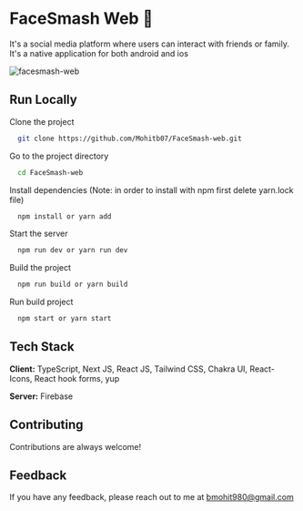 # FaceSmash Web 🧋

It's a social media platform where users can interact with friends or family. It's a native application for both android and ios

![facesmash-web](https://github.com/Mohitb07/FaceSmash-web/assets/51907464/bc6388d6-4efb-47dd-bec4-61d5a758c055)


## Run Locally

Clone the project

```bash
  git clone https://github.com/Mohitb07/FaceSmash-web.git
```

Go to the project directory

```bash
  cd FaceSmash-web
```

Install dependencies (Note: in order to install with npm first delete yarn.lock file)

```bash
  npm install or yarn add
```

Start the server

```bash
  npm run dev or yarn run dev
```
Build the project

```bash
  npm run build or yarn build
```
Run build project

```bash
  npm start or yarn start
```

## Tech Stack

**Client:** TypeScript, Next JS, React JS, Tailwind CSS, Chakra UI, React-Icons, React hook forms, yup

**Server:** Firebase

## Contributing

Contributions are always welcome!

## Feedback

If you have any feedback, please reach out to me at bmohit980@gmail.com
